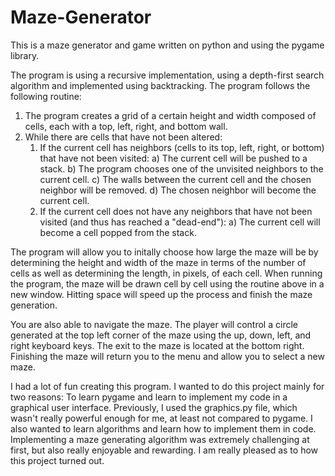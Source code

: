 # Maze-Generator
This is a maze generator and game written on python and using the pygame library. 

The program is using a recursive implementation, using a depth-first search algorithm and implemented using backtracking. The program follows the following routine:

1. The program creates a grid of a certain height and width composed of cells, each with a top, left, right, and bottom wall.
2. While there are cells that have not been altered:
    1. If the current cell has neighbors (cells to its top, left, right, or bottom) that have not been visited:
     a) The current cell will be pushed to a stack.
     b) The program chooses one of the unvisited neighbors to the current cell.
     c) The walls between the current cell and the chosen neighbor will be removed.
     d) The chosen neighbor will become the current cell.
    2. If the current cell does not have any neighbors that have not been visited (and thus has reached a "dead-end"):
     a) The current cell will become a cell popped from the stack.

The program will allow you to initally choose how large the maze will be by determining the height and width of the maze in terms of the number of cells as well as determining the 
length, in pixels, of each cell. When running the program, the maze will be drawn cell by cell using the routine above in a new window. Hitting space will speed up the process and 
finish the maze generation. 

You are also able to navigate the maze. The player will control a circle generated at the top left corner of the maze using the up, down, left, and right keyboard keys. The exit 
to the maze is located at the bottom right. Finishing the maze will return you to the menu and allow you to select a new maze.

I had a lot of fun creating this program. I wanted to do this project mainly for two reasons: To learn pygame and learn to implement my code in a graphical user interface. 
Previously, I used the graphics.py file, which wasn't really powerful enough for me, at least not compared to pygame. I also wanted to learn algorithms and learn how to implement 
them in code. Implementing a maze generating algorithm was extremely challenging at first, but also really enjoyable and rewarding. I am really pleased as to how this project 
turned out.
